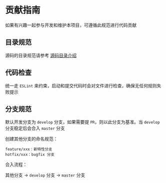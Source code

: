 # 贡献指南

如果有兴趣一起参与开发和维护本项目，可遵循此规范进行代码贡献

## 目录规范

源码的目录规范请参考 [源码目录介绍](./code-of-conduct.md)

## 代码检查

统一走 `ESLint` 来约束，启动和提交代码时会对文件进行检查，确保无任何规则失败提示

## 分支规范

默认开发分支为 `develop` 分支，如果需要提 `PR`，则以此分支为基准。当 `develop` 分支稳定后会合入 `master` 分支

创建其他分支的命名规范：

```
feature/xxx：新特性分支
hotfix/xxx：bugfix 分支
```

合入流程：

其他分支 -> `develop` 分支 -> `master` 分支
